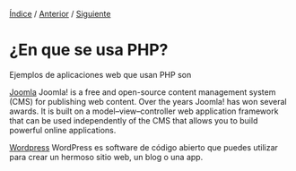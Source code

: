 [Índice](../readme.md) / [Anterior](que_es_php.md) / [Siguiente](versiones_php.md)
# ¿En que se usa PHP?

Ejemplos de aplicaciones web que usan PHP son

[Joomla](https://www.joomla.org/about-joomla.html)
Joomla! is a free and open-source content management system (CMS) for publishing web content. Over the years Joomla! has won several awards. It is built on a model–view–controller web application framework that can be used independently of the CMS that allows you to build powerful online applications.

[Wordpress](https://cl.wordpress.org)
WordPress es software de código abierto que puedes utilizar para crear un hermoso sitio web, un blog o una app.


 
 


